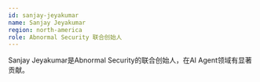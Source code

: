 ```yaml
---
id: sanjay-jeyakumar
name: Sanjay Jeyakumar
region: north-america
role: Abnormal Security 联合创始人
---
```


Sanjay Jeyakumar是Abnormal Security的联合创始人，在AI Agent领域有显著贡献。

